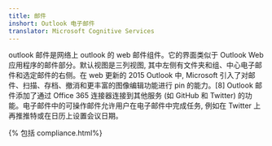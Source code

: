```yaml
---
title: 邮件
inshort: Outlook 电子邮件
translator: Microsoft Cognitive Services
---
```


outlook 邮件是网络上 outlook 的 web 邮件组件。它的界面类似于 Outlook Web 应用程序的邮件部分。默认视图是三列视图, 其中左侧有文件夹和组、中心电子邮件和选定邮件的右侧。在 web 更新的 2015 Outlook 中, Microsoft 引入了对邮件、扫描、存档、撤消和更丰富的图像编辑功能进行 pin 的能力。[8] Outlook 邮件添加了通过 Office 365 连接器连接到其他服务 (如 GitHub 和 Twitter) 的功能。电子邮件中的可操作邮件允许用户在电子邮件中完成任务, 例如在 Twitter 上再推推特或在日历上设置会议日期。

{% 包括 compliance.html%}



